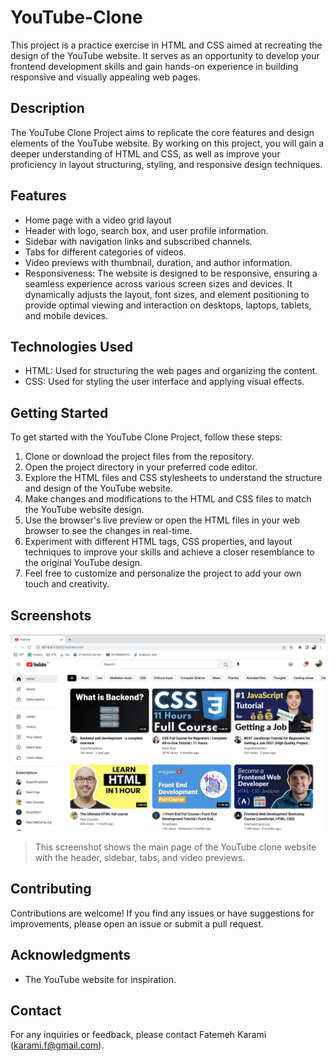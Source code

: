 # YouTube-Clone

This project is a practice exercise in HTML and CSS aimed at recreating the design of the YouTube website. It serves as an opportunity to develop your frontend development skills and gain hands-on experience in building responsive and visually appealing web pages.


## Description

The YouTube Clone Project aims to replicate the core features and design elements of the YouTube website. By working on this project, you will gain a deeper understanding of HTML and CSS, as well as improve your proficiency in layout structuring, styling, and responsive design techniques.


## Features

- Home page with a video grid layout
- Header with logo, search box, and user profile information.
- Sidebar with navigation links and subscribed channels.
- Tabs for different categories of videos.
- Video previews with thumbnail, duration, and author information.
- Responsiveness: The website is designed to be responsive, ensuring a seamless experience across various screen sizes and devices. It dynamically adjusts the layout, font sizes, and element positioning to provide optimal viewing and interaction on desktops, laptops, tablets, and mobile devices.


## Technologies Used

- HTML: Used for structuring the web pages and organizing the content.
- CSS: Used for styling the user interface and applying visual effects.


## Getting Started

To get started with the YouTube Clone Project, follow these steps:

1. Clone or download the project files from the repository.
2. Open the project directory in your preferred code editor.
3. Explore the HTML files and CSS stylesheets to understand the structure and design of the YouTube website.
4. Make changes and modifications to the HTML and CSS files to match the YouTube website design.
5. Use the browser's live preview or open the HTML files in your web browser to see the changes in real-time.
6. Experiment with different HTML tags, CSS properties, and layout techniques to improve your skills and achieve a closer resemblance to the original YouTube design.
7. Feel free to customize and personalize the project to add your own touch and creativity.


## Screenshots

![Screenshot 1](Screenshot.png)
> This screenshot shows the main page of the YouTube clone website with the header, sidebar, tabs, and video previews.


## Contributing

Contributions are welcome! If you find any issues or have suggestions for improvements, please open an issue or submit a pull request.


## Acknowledgments

- The YouTube website for inspiration.


## Contact

For any inquiries or feedback, please contact Fatemeh Karami (karami.f@gmail.com).

